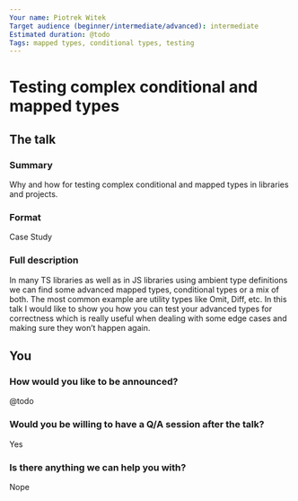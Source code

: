 ```yaml
---
Your name: Piotrek Witek
Target audience (beginner/intermediate/advanced): intermediate
Estimated duration: @todo
Tags: mapped types, conditional types, testing
---
```


# Testing complex conditional and mapped types

<!-- If you need a Table of Contents, put it between these tags. -->
<!-- TOC depthFrom:2 depthTo:3 -->

<!-- /TOC -->

## The talk

### Summary

Why and how for testing complex conditional and mapped types in libraries and projects.

### Format

Case Study

### Full description

In many TS libraries as well as in JS libraries using ambient type definitions we can find some advanced mapped types, conditional types or a mix of both. The most common example are utility types like Omit, Diff, etc.
In this talk I would like to show you how you can test your advanced types for correctness which is really useful when dealing with some edge cases and making sure they won’t happen again.

## You

### How would you like to be announced?

@todo

### Would you be willing to have a Q/A session after the talk?

Yes

### Is there anything we can help you with?

Nope

